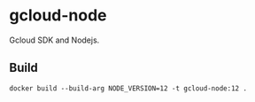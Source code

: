 # gcloud-node

Gcloud SDK and Nodejs.

## Build

```
docker build --build-arg NODE_VERSION=12 -t gcloud-node:12 .
```
